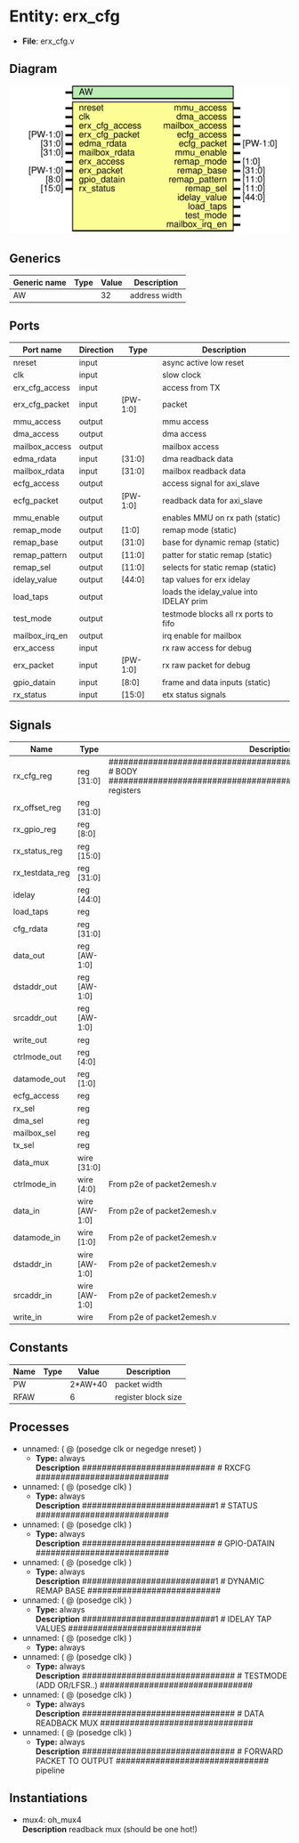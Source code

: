 # Entity: erx_cfg

- **File**: erx_cfg.v
## Diagram

![Diagram](erx_cfg.svg "Diagram")
## Generics

| Generic name | Type | Value | Description     |
| ------------ | ---- | ----- | --------------- |
| AW           |      | 32    |  address width  |
## Ports

| Port name      | Direction | Type     | Description                             |
| -------------- | --------- | -------- | --------------------------------------- |
| nreset         | input     |          | async active low reset                  |
| clk            | input     |          | slow clock                              |
| erx_cfg_access | input     |          | access from TX                          |
| erx_cfg_packet | input     | [PW-1:0] | packet                                  |
| mmu_access     | output    |          | mmu access                              |
| dma_access     | output    |          | dma access                              |
| mailbox_access | output    |          | mailbox access                          |
| edma_rdata     | input     | [31:0]   | dma readback data                       |
| mailbox_rdata  | input     | [31:0]   | mailbox readback data                   |
| ecfg_access    | output    |          | access signal for axi_slave             |
| ecfg_packet    | output    | [PW-1:0] | readback data for axi_slave             |
| mmu_enable     | output    |          | enables MMU on rx path (static)         |
| remap_mode     | output    | [1:0]    | remap mode (static)                     |
| remap_base     | output    | [31:0]   | base for dynamic remap (static)         |
| remap_pattern  | output    | [11:0]   | patter for static remap (static)        |
| remap_sel      | output    | [11:0]   | selects for static remap (static)       |
| idelay_value   | output    | [44:0]   | tap values for erx idelay               |
| load_taps      | output    |          | loads the idelay_value into IDELAY prim |
| test_mode      | output    |          | testmode blocks all rx ports to fifo    |
| mailbox_irq_en | output    |          | irq enable for mailbox                  |
| erx_access     | input     |          | rx raw access for debug                 |
| erx_packet     | input     | [PW-1:0] | rx raw packet for debug                 |
| gpio_datain    | input     | [8:0]    | frame and data inputs (static)          |
| rx_status      | input     | [15:0]   | etx status signals                      |
## Signals

| Name            | Type          | Description                                                                                                                                             |
| --------------- | ------------- | ------------------------------------------------------------------------------------------------------------------------------------------------------- |
| rx_cfg_reg      | reg [31:0]    | ################################################################## # BODY ################################################################## registers  |
| rx_offset_reg   | reg [31:0]    |                                                                                                                                                         |
| rx_gpio_reg     | reg [8:0]     |                                                                                                                                                         |
| rx_status_reg   | reg [15:0]    |                                                                                                                                                         |
| rx_testdata_reg | reg [31:0]    |                                                                                                                                                         |
| idelay          | reg [44:0]    |                                                                                                                                                         |
| load_taps       | reg           |                                                                                                                                                         |
| cfg_rdata       | reg [31:0]    |                                                                                                                                                         |
| data_out        | reg [AW-1:0]  |                                                                                                                                                         |
| dstaddr_out     | reg [AW-1:0]  |                                                                                                                                                         |
| srcaddr_out     | reg [AW-1:0]  |                                                                                                                                                         |
| write_out       | reg           |                                                                                                                                                         |
| ctrlmode_out    | reg [4:0]     |                                                                                                                                                         |
| datamode_out    | reg [1:0]     |                                                                                                                                                         |
| ecfg_access     | reg           |                                                                                                                                                         |
| rx_sel          | reg           |                                                                                                                                                         |
| dma_sel         | reg           |                                                                                                                                                         |
| mailbox_sel     | reg           |                                                                                                                                                         |
| tx_sel          | reg           |                                                                                                                                                         |
| data_mux        | wire [31:0]   |                                                                                                                                                         |
| ctrlmode_in     | wire [4:0]    | From p2e of packet2emesh.v                                                                                                                              |
| data_in         | wire [AW-1:0] | From p2e of packet2emesh.v                                                                                                                              |
| datamode_in     | wire [1:0]    | From p2e of packet2emesh.v                                                                                                                              |
| dstaddr_in      | wire [AW-1:0] | From p2e of packet2emesh.v                                                                                                                              |
| srcaddr_in      | wire [AW-1:0] | From p2e of packet2emesh.v                                                                                                                              |
| write_in        | wire          | From p2e of packet2emesh.v                                                                                                                              |
## Constants

| Name | Type | Value   | Description          |
| ---- | ---- | ------- | -------------------- |
| PW   |      | 2*AW+40 | packet width         |
| RFAW |      | 6       | register block size  |
## Processes
- unnamed: ( @ (posedge clk or negedge nreset) )
  - **Type:** always
</br>**Description**
########################### # RXCFG ########################### 
- unnamed: ( @ (posedge clk) )
  - **Type:** always
</br>**Description**
###########################1 # STATUS ###########################    
- unnamed: ( @ (posedge clk) )
  - **Type:** always
</br>**Description**
########################### # GPIO-DATAIN ########################### 
- unnamed: ( @ (posedge clk) )
  - **Type:** always
</br>**Description**
###########################1 # DYNAMIC REMAP BASE ########################### 
- unnamed: ( @ (posedge clk) )
  - **Type:** always
</br>**Description**
###########################1 # IDELAY TAP VALUES ########################### 
- unnamed: ( @ (posedge clk) )
  - **Type:** always
- unnamed: ( @ (posedge clk) )
  - **Type:** always
</br>**Description**
############################### # TESTMODE (ADD OR/LFSR..) ###############################   
- unnamed: ( @ (posedge clk) )
  - **Type:** always
</br>**Description**
############################### # DATA READBACK MUX ############################### 
- unnamed: ( @ (posedge clk) )
  - **Type:** always
</br>**Description**
############################### # FORWARD PACKET TO OUTPUT ############################### pipeline 
## Instantiations

- mux4: oh_mux4
</br>**Description**
readback mux (should be one hot!)

